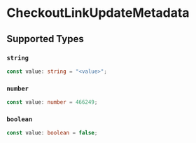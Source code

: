 # CheckoutLinkUpdateMetadata


## Supported Types

### `string`

```typescript
const value: string = "<value>";
```

### `number`

```typescript
const value: number = 466249;
```

### `boolean`

```typescript
const value: boolean = false;
```


